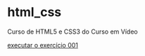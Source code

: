 # html_css
 Curso de HTML5 e CSS3 do Curso em Vídeo

<a href="html_css/exercicios/ex001/index.html"> executar o exercício 001<a>
